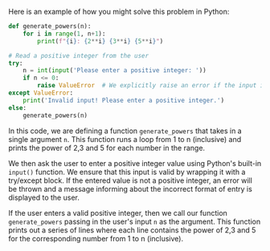 Here is an example of how you might solve this problem in Python:
```python
def generate_powers(n):
    for i in range(1, n+1):
        print(f"{i}: {2**i} {3**i} {5**i}")

# Read a positive integer from the user
try:
    n = int(input('Please enter a positive integer: '))
    if n <= 0:
        raise ValueError  # We explicitly raise an error if the input is not positive.
except ValueError:
    print('Invalid input! Please enter a positive integer.')
else:
    generate_powers(n)
```
In this code, we are defining a function `generate_powers` that takes in a single argument `n`. This function runs a loop from 1 to n (inclusive) and prints the power of 2,3 and 5 for each number in the range.

We then ask the user to enter a positive integer value using Python's built-in `input()` function. We ensure that this input is valid by wrapping it with a try/except block. If the entered value is not a positive integer, an error will be thrown and a message informing about the incorrect format of entry is displayed to the user.

If the user enters a valid positive integer, then we call our function `generate_powers` passing in the user's input `n` as the argument. This function prints out a series of lines where each line contains the power of 2,3 and 5 for the corresponding number from 1 to n (inclusive).